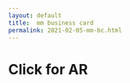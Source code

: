 ```yaml
---
layout: default
title:  mm business card
permalink: 2021-02-05-mm-bc.html
---
```


# Click for AR 

<model-viewer width="auto"
    src="/models/boatWave.glb"
    ios-src="/models/BusinessCard.usdz"
    style="width: 60%; height: 300px; margin-left: auto; margin-right: auto;"
    ar camera-controls background-color="#2CCC">
</model-viewer>
